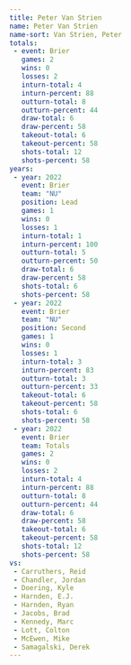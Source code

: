 ```yaml
---
title: Peter Van Strien
name: Peter Van Strien
name-sort: Van Strien, Peter
totals:
 - event: Brier
   games: 2
   wins: 0
   losses: 2
   inturn-total: 4
   inturn-percent: 88
   outturn-total: 8
   outturn-percent: 44
   draw-total: 6
   draw-percent: 58
   takeout-total: 6
   takeout-percent: 58
   shots-total: 12
   shots-percent: 58
years:
 - year: 2022
   event: Brier
   team: "NU"
   position: Lead
   games: 1
   wins: 0
   losses: 1
   inturn-total: 1
   inturn-percent: 100
   outturn-total: 5
   outturn-percent: 50
   draw-total: 6
   draw-percent: 58
   shots-total: 6
   shots-percent: 58
 - year: 2022
   event: Brier
   team: "NU"
   position: Second
   games: 1
   wins: 0
   losses: 1
   inturn-total: 3
   inturn-percent: 83
   outturn-total: 3
   outturn-percent: 33
   takeout-total: 6
   takeout-percent: 58
   shots-total: 6
   shots-percent: 58
 - year: 2022
   event: Brier
   team: Totals
   games: 2
   wins: 0
   losses: 2
   inturn-total: 4
   inturn-percent: 88
   outturn-total: 8
   outturn-percent: 44
   draw-total: 6
   draw-percent: 58
   takeout-total: 6
   takeout-percent: 58
   shots-total: 12
   shots-percent: 58
vs:
 - Carruthers, Reid
 - Chandler, Jordan
 - Doering, Kyle
 - Harnden, E.J.
 - Harnden, Ryan
 - Jacobs, Brad
 - Kennedy, Marc
 - Lott, Colton
 - McEwen, Mike
 - Samagalski, Derek
---
```

